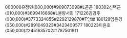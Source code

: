 000000유정민(000,000)#909073098#L곤곤
180302신택근(010,000)#3699416668#L불량서민
171226김경주(030,000)#3773324855#2292129870#T앙뽀
180128임은경(050,000)#2891049323#3423409577
180223이윤호(050,000)#2451635702#1787501911
